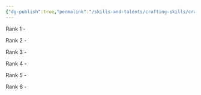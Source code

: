 ```yaml
---
{"dg-publish":true,"permalink":"/skills-and-talents/crafting-skills/crafting-cloth/"}
---
```


Rank 1
	- 

Rank 2
	- 

Rank 3
	- 

Rank 4
	- 

Rank 5
	-

Rank 6
	-

